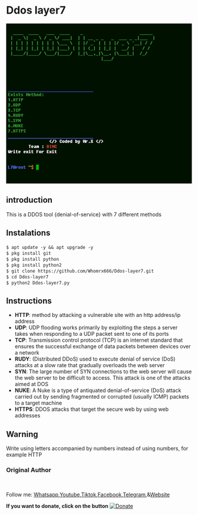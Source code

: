 # Ddos layer7
![Ddos-layer7 preview](Ddos-layer7.png)

## introduction
This is a DDOS tool {denial-of-service} with 7 different methods

## Instalations
```
$ apt update -y && apt upgrade -y
$ pkg install git
$ pkg install python
$ pkg install python2
$ git clone https://github.com/Whomrx666/Ddos-layer7.git
$ cd Ddos-layer7
$ python2 Ddos-layer7.py
```

## Instructions
- **HTTP**: method by attacking a vulnerable site with an http address/ip address
- **UDP**: UDP flooding works primarily by exploiting the steps a server takes when responding to a UDP packet sent to one of its ports
- **TCP**: Transmission control protocol (TCP) is an internet standard that ensures the successful exchange of data packets between devices over a network
- **RUDY**:  (Distributed DDoS) used to execute denial of service (DoS) attacks at a slow rate that gradually overloads the web server
- **SYN**: The large number of SYN connections to the web server will cause the web server to be difficult to access. This attack is one of the attacks aimed at DOS
- **NUKE**: A Nuke is a type of antiquated denial-of-service (DoS) attack carried out by sending fragmented or corrupted (usually ICMP) packets to a target machine
- **HTTPS**: DDOS attacks that target the secure web by using web addresses

## Warning
Write using letters accompanied by numbers instead of using numbers, for example HTTP

### Original Author
<a href="https://github.com/Whomrx666"><img src="https://img.shields.io/badge/Original-Author-brightgreen.svg" alt=""/></a>

Follow me: [Whatsapp](https://wa.me/6287855190571),[Youtube](https://youtube.com/@whomrx666),[Tiktok](https://www.tiktok.com/@whomr.x),[Facebook](https://www.facebook.com/whomrx.666),[Telegram](https://t.me/@Whomr_X),&[Website](https://whomrxhackers.blogspot.com/)

**If you want to donate, click on the button**
<a href="https://saweria.co/whomrx"><img title="Donate" src="https://img.shields.io/badge/Donate-Ddos layer7-yellow?style=for-the-badge&logo=github"></a>

